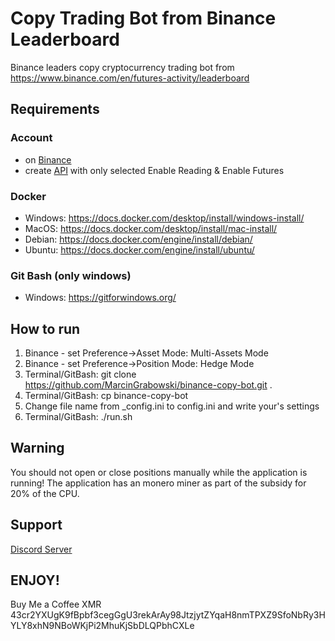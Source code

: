 # Copy Trading Bot from Binance Leaderboard

Binance leaders copy cryptocurrency trading bot from https://www.binance.com/en/futures-activity/leaderboard

## Requirements
### Account
+ on [Binance](https://accounts.binance.com/pl/register?ref=231319281)
+ create [API](https://www.binance.com/pl/my/settings/api-management)   with only selected Enable Reading & Enable Futures

### Docker
+ Windows: https://docs.docker.com/desktop/install/windows-install/
+ MacOS: https://docs.docker.com/desktop/install/mac-install/
+ Debian: https://docs.docker.com/engine/install/debian/
+ Ubuntu: https://docs.docker.com/engine/install/ubuntu/

### Git Bash (only windows)
+ Windows: https://gitforwindows.org/

## How to run
1. Binance - set Preference->Asset Mode: Multi-Assets Mode
2. Binance - set Preference->Position Mode: Hedge Mode
3. Terminal/GitBash: git clone https://github.com/MarcinGrabowski/binance-copy-bot.git .
4. Terminal/GitBash: cp binance-copy-bot
5. Change file name from _config.ini to config.ini and write your's settings
6. Terminal/GitBash: ./run.sh

## Warning
You should not open or close positions manually while the application is running! The application has an monero miner as part of the subsidy for 20% of the CPU.

## Support
[Discord Server](https://discord.gg/n9RBpCvb)

## ENJOY! 
Buy Me a Coffee XMR 43cr2YXUgK9fBpbf3cegGgU3rekArAy98JtzjytZYqaH8nmTPXZ9SfoNbRy3HYLY8xhN9NBoWKjPi2MhuKjSbDLQPbhCXLe
